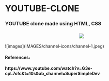 # YOUTUBE-CLONE
<h3>YOUTUBE clone made using HTML, CSS<h3></h3>
<p align="center">
  <img src="Youtube.com CLONE.jpeg">
</p>
![images](IMAGES/channel-icons/channel-1.jpeg)
<h4>References: <h4>
<p>https://www.youtube.com/watch?v=G3e-cpL7ofc&t=10s&ab_channel=SuperSimpleDev</p>

